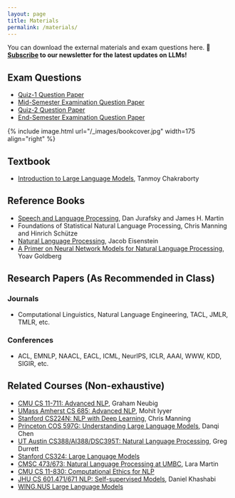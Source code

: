 ```yaml
---
layout: page
title: Materials
permalink: /materials/
---
```


You can download the external materials and exam questions here. <b>🔔 [Subscribe](https://forms.gle/A3ZpHd3sB4ErSMA79) to our newsletter for the latest updates on LLMs!</b>

## Exam Questions

* [Quiz-1 Question Paper](/_assignments/Quiz_1_Question.pdf)
* [Mid-Semester Examination Question Paper](/_assignments/MidSem_Question.pdf)
* [Quiz-2 Question Paper](/_assignments/Quiz_2_Question.pdf)
* [End-Semester Examination Question Paper](/_assignments/EndSem_Question.pdf)

{% include image.html url="/_images/bookcover.jpg" width=175 align="right" %}

## Textbook
* [Introduction to Large Language Models](https://www.amazon.in/dp/936386474X/), Tanmoy Chakraborty
  
## Reference Books

* [Speech and Language Processing](https://web.stanford.edu/~jurafsky/slp3/), Dan Jurafsky and James H. Martin
* Foundations of Statistical Natural Language Processing, Chris Manning and Hinrich Schütze
* [Natural Language Processing](https://github.com/jacobeisenstein/gt-nlp-class/blob/master/notes/eisenstein-nlp-notes.pdf), Jacob Eisenstein
* [A Primer on Neural Network Models for Natural Language Processing](http://u.cs.biu.ac.il/~yogo/nnlp.pdf), Yoav Goldberg

## Research Papers (As Recommended in Class)

### Journals
* Computational Linguistics, Natural Language Engineering, TACL, JMLR, TMLR, etc.

### Conferences
* ACL, EMNLP, NAACL, EACL, ICML, NeurIPS, ICLR, AAAI, WWW, KDD, SIGIR, etc. 

## Related Courses (Non-exhaustive)

* [CMU CS 11-711: Advanced NLP](http://www.phontron.com/class/anlp2022/), Graham Neubig
* [UMass Amherst CS 685: Advanced NLP](https://people.cs.umass.edu/~miyyer/cs685/), Mohit Iyyer 
* [Stanford CS224N: NLP with Deep Learning](http://web.stanford.edu/class/cs224n/), Chris Manning
* [Princeton COS 597G: Understanding Large Language Models](https://www.cs.princeton.edu/courses/archive/fall22/cos597G/), Danqi Chen
* [UT Austin CS388/AI388/DSC395T: Natural Language Processing](https://www.cs.utexas.edu/~gdurrett/courses/online-course/materials.html), Greg Durrett 
* [Stanford CS324: Large Language Models](https://stanford-cs324.github.io/winter2022/)
* [CMSC 473/673: Natural Language Processing at UMBC](https://laramartin.net/NLP-class/), Lara Martin 
* [CMU CS 11-830: Computational Ethics for NLP](http://demo.clab.cs.cmu.edu/ethical_nlp/) 
* [JHU CS 601.471/671 NLP: Self-supervised Models](https://self-supervised.cs.jhu.edu/sp2024/), Daniel Khashabi
* [WING.NUS Large Language Models](https://wing-nus.github.io/cs6101/)

